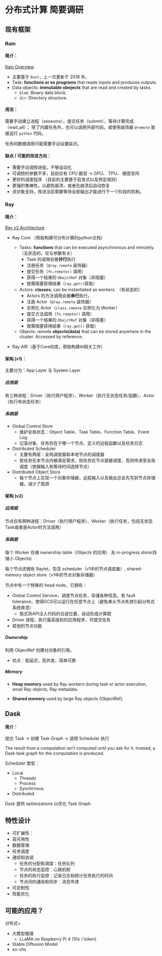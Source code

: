 # 分布式计算 简要调研
## 现有框架
### Rain
#### 简介：
[Rain Overview](https://substantic.github.io/rain/docs/overview.html)
* 主要基于 ```Rust```，上一次更新于 2018 年。
* Task: **functions or ex programs** that reads inputs and produces outputs.
* Data objects: **immutable obejects** that are read and created by tasks.
  * ```blob```: Binary data block.
  * ```dir```: Directory structure.

#### 用法：

需要手动建立进程（sessions），提交任务（submit），等待计算完成（wait_all）；
除了内置任务外，也可以调用外部代码，或使用装饰器 ```@remote``` 直接运行     ```python``` 代码。

任务间数据调用可能需要手动设置延迟。

#### 缺点 / 可能的改进方向：
* 需要手动调控进程，不够自动化
* 可调控的参数不多，目前仅有 CPU 数目 -> GPU、 TPU、 硬盘空间
* 更好的调度程序 （目前的主要基于启发式以及预定规则）
* 更强的鲁棒性，以避免崩溃，或者在崩溃后自动恢复
* 流对象支持，改进当前需要等待全部输出才能进行下一个阶段的机制。


### Ray
#### 简介：
[Ray v2 Architecture](https://docs.google.com/document/d/1tBw9A4j62ruI5omIJbMxly-la5w4q_TjyJgJL_jN2fI/preview)
* Ray Core （帮助构建可分布计算的python文档）
  * Tasks: **functions** that can be executed asynchronous and remotely. （无状态的，仅与参数有关）
    * Task 的调用会被**并行**执行
    * 注册任务（```@ray.remote``` 装饰器）
    * 提交任务（```fn.remote()``` 调用）
    * 获得一个结果的 ```ObejctRef``` 对象（非阻塞） 
    * 按需阻塞获得结果（```ray.get()```获取）
  * Actors: **classes**, can be instantiated as workers. （有状态的）
    * Actors 的方法调用会被**串行**执行。
    * 注册 Actor（```@ray.remote``` 装饰器）
    * 实例化 Actor（```class.remote``` 实例化为 Worker）
    * 提交方法调用（```fn.remote()``` 调用）
    * 获得一个结果的 ```ObejctRef``` 对象（非阻塞） 
    * 按需阻塞获得结果（```ray.get()``` 获取）
  * Objects: remote **objects(data)** that can be stored anywhere in the cluster. Accessed by reference.

* Ray AIR（基于Core的库，帮助构建AI相关工作）

#### 架构 (v1)：
主要分为：App Layer 与 System Layer
##### 应用层
有三种进程：Driver（执行用户程序）、Worker（执行无状态任务/函数）、Actor（执行有状态任务）
##### 系统层
* Global Control Store
  * 维护全局状态：Object Table、Task Table、Function Table、Event Log
  * 记录对象、任务存在于哪一个节点、定义的远程函数以及任务日志
* Distributed Scheduler
  * 主要有两层：全局调度器和本地节点的调度器
  * 若任务在本节点内被满足需求，则任务在节点就被调度，否则传递至全局调度（依据输入和等待时间选择节点）
* Distributed Object Store
  * 每个节点上实现一个对象存储器，远程输入以及输出总会先写到节点存储器，减少了瓶颈

#### 架构 (v2)
##### 应用层
节点仅有两种进程：Driver（执行用户程序）、Worker（执行任务，包括无状态Task或者是Actor的方法调用）

##### 系统层
每个 Worker 存储 ownership table（Objects 的应用） 及 in-progress store(存储小 Objects)

每个节点还拥有 Raylet，包含 scheduler（v1中的节点调度器）, shared-memory object store（v1中的节点对象存储器）

节点中有一个特殊的 head node，它拥有：
* Global Control Service，调度节点任务，存储各种信息。有 fault tolerance，使得GCS可以运行在任意节点上（避免单头节点失效引起分布式系统奔溃）
  * 隐式将API注入代码的合适位置，自动形成计算图
* Driver 进程，执行最高级别的应用程序，可提交任务
* 其他的节点功能

##### Ownership
利用 ObjectRef 创建对对象的引用。
* 优点：低延迟，高并发，简单可靠

##### Memory
* **Heap memory** used by Ray workers during task or actor execution, small Ray objects, Ray metadata.

* **Shared memory** used by large Ray objects (ObjectRef).

## Dask
#### 简介：
提交 Task -> 创建 Task Graph -> 调用 Scheduler 执行

The result from a computation isn’t computed until you ask for it. Instead, a Dask task graph for the computation is produced.

Scheduler 类型：
* Local
  * Threads
  * Process
  * Synchrnous
* Distributed

Dask 提供 optimizations 以优化 Task Graph

## 特性设计
* 可扩展性：
* 高可用性
* 数据管理
* 任务调度
* 通信和协调
  * 任务的分配和调度：任务队列
  * 节点的状态监控：心跳机制
  * 任务的执行监控：记录日志和统计任务执行的时间
  * 节点间的通信和同步：消息传递
* 可定制性
* 性能优化

## 可能的应用？
分布式+
* 大模型推理
  - LLaMA on Raspberry Pi 4 (10s / token)
* Stable Diftusion Model
* so-vits 